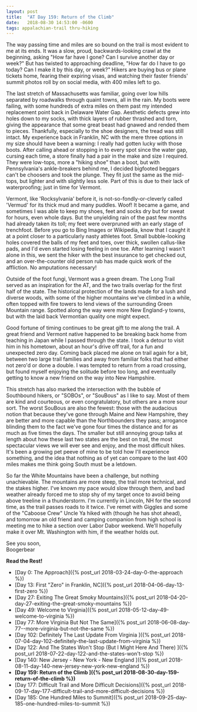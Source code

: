 ```yaml
---
layout: post
title:  "AT Day 159: Return of the Climb"
date:   2018-08-30 14:53:00 -0600
tags: appalachian-trail thru-hiking
---
```


The way passing time and miles are so bound on the trail is most evident to me at its ends. It was a slow, proud, backwards-looking crawl at the beginning, asking "How far have I gone? Can I survive another day or week?" But has twisted to approaching deadline, "How far do I have to go today? Can I make it by this day, or week?" Hikers are buying bus or plane tickets home, fearing their expiring visas, and watching their faster friends' summit photos roll by on social media, with 400 miles left to go.

<!--more-->

The last stretch of Massachusetts was familiar, going over low hills separated by roadwalks through quaint towns, all in the rain. My boots were failing, with some hundreds of extra miles on them past my intended replacement point back in Delaware Water Gap. Aesthetic defects grew into holes down to my socks, with thick layers of rubber thrashed and torn, giving the appearance that some great beast had gnawed and rended them to pieces. Thankfully, especially to the shoe designers, the tread was still intact. My experience back in Franklin, NC with the mere three options in my size should have been a warning: I really had gotten lucky with those boots. After calling ahead or stopping in to every spot since the water gap, cursing each time, a store finally had a pair in the make and size I required. They were low-tops, more a "hiking shoe" than a boot, but with Pennsylvania's ankle-breakers behind me, I decided bigfooted beggars can't be choosers and took the plunge. They fit just the same as the mid-tops, but lighter and with slightly less sole. Part of this is due to their lack of waterproofing; just in time for Vermont.

Vermont, like 'Rocksylvania' before it, is not-so-fondly-or-cleverly called 'Vermud' for its thick mud and many puddles. Woof! It became a game, and sometimes I was able to keep my shoes, feet and socks dry but for sweat for hours, even whole days. But the unyielding rain of the past few months had already taken its toll; my feet were overpruned with an early stage of trenchfoot. Before you go to Bing Images or Wikipedia, know that I caught it at a point closer to a particularly nasty athletes foot. Small bubble-looking holes covered the balls of my feet and toes, over thick, swollen callus-like pads, and I'd even started losing feeling in one toe. After learning I wasn't alone in this, we sent the hiker with the best insurance to get checked out, and an over-the-counter old person rub has made quick work of the affliction. No amputations necessary!

Outside of the foot fungi, Vermont was a green dream. The Long Trail served as an inspiration for the AT, and the two trails overlap for the first half of the state. The historical protection of the lands made for a lush and diverse woods, with some of the higher mountains we've climbed in a while, often topped with fire towers to lend views of the surrounding Green Mountain range. Spotted along the way were more New England-y towns, but with the laid back Vermontian quality one might expect.

Good fortune of timing continues to be great gift to me along the trail. A great friend and Vermont native happened to be breaking back home from teaching in Japan while I passed through the state. I took a detour to visit him in his hometown, about an hour's drive off trail, for a fun and unexpected zero day. Coming back placed me alone on trail again for a bit, between two large trail families and away from familiar folks that had either not zero'd or done a double. I was tempted to return from a road crossing, but found myself enjoying the solitude before too long, and eventually getting to know a new friend on the way into New Hampshire.

This stretch has also marked the intersection with the bubble of Southbound hikers, or "SOBOs", or "SouBous" as I like to say. Most of them are kind and courteous, or even congratulatory, but others are a more sour sort. The worst SouBous are also the fewest: those with the audacious notion that because they've gone through Maine and New Hampshire, they are better and more capable than the Northbounders they pass; arrogance blinding them to the fact we've gone four times the distance and for as much as five times the days. The smaller but still annoying group talks at length about how these last two states are the best on trail, the most spectacular views we will ever see and enjoy, and the most difficult hikes. It's been a growing pet peeve of mine to be told how I'll experience something, and the idea that nothing as of yet can compare to the last 400 miles makes me think going South must be a letdown.

So far the White Mountains have been a challenge, but nothing unachievable. The mountains are more steep, the trail more technical, and the stakes higher. I've known my pace would slow through them, and bad weather already forced me to stop shy of my target once to avoid being above treeline in a thunderstorm. I'm currently in Lincoln, NH for the second time, as the trail passes roads to it twice. I've remet with Giggles and some of the "Caboose Crew" Uncle Ya hiked with (though he has shot ahead), and tomorrow an old friend and camping companion from high school is meeting me to hike a section over Labor Dabor weekend. We'll hopefully make it over Mt. Washington with him, if the weather holds out.

See you soon,  
Boogerbear

**Read the Rest!**

- [Day 0: The Approach]({% post_url 2018-03-24-day-0-the-approach %})
- [Day 13: First "Zero" in Franklin, NC]({% post_url 2018-04-06-day-13-first-zero %})
- [Day 27: Exiting The Great Smoky Mountains]({% post_url 2018-04-20-day-27-exiting-the-great-smoky-mountains %})
- [Day 49: Welcome to Virginia]({% post_url 2018-05-12-day-49-welcome-to-virginia %})
- [Day 77: More Virginia But Not The Same]({% post_url 2018-06-08-day-77--more-virginia-but-not-the-same %})
- [Day 102: Definitely The Last Update From Virginia ]({% post_url 2018-07-04-day-102-definitely-the-last-update-from-virginia %})
- [Day 122: And The States Won't Stop (But I Might Here And There) ]({% post_url 2018-07-22-day-122-and-the-states-won't-stop %})
- [Day 140: New Jersey - New York - New England ]({% post_url 2018-08-11-day-140-new-jersey-new-york-new-england %})
- **[Day 159: Return of the Climb ]({% post_url 2018-08-30-day-159-return-of-the-climb %})**
- [Day 177: Difficult Trail and More Difficult Decisions]({% post_url 2018-09-17-day-177-difficult-trail-and-more-difficult-decisions %})
- [Day 185: One Hundred Miles to Summit]({% post_url 2018-09-25-day-185-one-hundred-miles-to-summit %})
